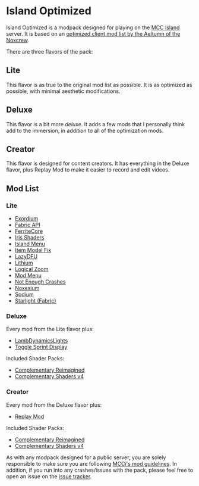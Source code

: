 # Island Optimized

Island Optimized is a modpack designed for playing on the [MCC Island](https://mccisland.net) server. It is based on an [optimized client mod list by the Aeltumn of the Noxcrew](https://mccisland.net/threads/guide-optimized-client-for-playing-on-mcci.2943/).

There are three flavors of the pack:

## Lite

This flavor is as true to the original mod list as possible. It is as optimized as possible, with minimal aesthetic modifications.

## Deluxe

This flavor is a bit more _deluxe_. It adds a few mods that I personally think add to the immersion, in addition to all of the optimization mods.

## Creator

This flavor is designed for content creators. It has everything in the Deluxe flavor, plus Replay Mod to make it easier to record and edit videos.


## Mod List

### Lite

- [Exordium](https://modrinth.com/mod/DynYZEae)
- [Fabric API](https://modrinth.com/mod/P7dR8mSH)
- [FerriteCore](https://modrinth.com/mod/uXXizFIs)
- [Iris Shaders](https://modrinth.com/mod/YL57xq9U)
- [Island Menu](https://modrinth.com/mod/T1u6xFhH)
- [Item Model Fix](https://modrinth.com/mod/B3HO5V57)
- [LazyDFU](https://modrinth.com/mod/hvFnDODi)
- [Lithium](https://modrinth.com/mod/gvQqBUqZ)
- [Logical Zoom](https://modrinth.com/mod/8bOImuGU)
- [Mod Menu](https://modrinth.com/mod/mOgUt4GM)
- [Not Enough Crashes](https://modrinth.com/mod/yM94ont6)
- [Noxesium](https://modrinth.com/mod/Kw7Sm3Xf)
- [Sodium](https://modrinth.com/mod/AANobbMI)
- [Starlight (Fabric)](https://modrinth.com/mod/H8CaAYZC)

### Deluxe

Every mod from the Lite flavor plus:
- [LambDynamicsLights](https://modrinth.com/mod/yBW8D80W)
- [Toggle Sprint Display](https://modrinth.com/shVMaevq)

Included Shader Packs:
- [Complementary Reimagined](https://www.complementary.dev/reimagined/)
- [Complementary Shaders v4](https://www.complementary.dev/shaders-v4/)

### Creator

Every mod from the Deluxe flavor plus:
- [Replay Mod](https://modrinth.com/mod/Nv2fQJo5)

Included Shader Packs:
- [Complementary Reimagined](https://www.complementary.dev/reimagined/)
- [Complementary Shaders v4](https://www.complementary.dev/shaders-v4/)

As with any modpack designed for a public server, you are solely responsible to make sure you are following [MCCi's mod guidelines](https://mccisland.net/help/mods/). In addition, if you run into any crashes/issues with the pack, please feel free to open an issue on the [issue tracker](https://github.com/mosadie/Island-Optimized/issues).